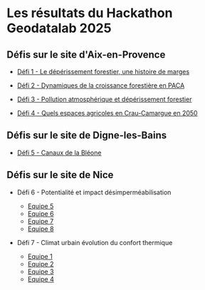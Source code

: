 # Les résultats du Hackathon Geodatalab 2025

## Défis sur le site d'Aix-en-Provence

* [Défi 1 - Le dépérissement forestier, une histoire de marges](https://crige-paca-lab.github.io/hackathon_crige_2025/resultats/Aix/D%C3%A9fi%201%20-%20Le%20d%C3%A9p%C3%A9rissement%20forestier,%20une%20histoire%20de%20marges/)
	
* [Défi 2 - Dynamiques de la croissance forestière en PACA](https://crige-paca-lab.github.io/hackathon_crige_2025/resultats/Aix/D%C3%A9fi%202%20-%20dynamiques%20de%20la%20croissance%20foresti%C3%A8re%20en%20PACA/)
	
* [Défi 3 - Pollution atmosphérique et dépérissement forestier](https://crige-paca-lab.github.io/hackathon_crige_2025/resultats/Aix/D%C3%A9fi%203%20-%20pollution%20atmosph%C3%A9rique%20et%20d%C3%A9p%C3%A9rissement%20forestier/)
	
* [Défi 4 - Quels espaces agricoles en Crau-Camargue en 2050](https://crige-paca-lab.github.io/hackathon_crige_2025/resultats/Aix/D%C3%A9fi%204%20-%20quels%20espaces%20agricoles%20en%20Crau-Camargue%20en%202050/)

## Défis sur le site de Digne-les-Bains

* [Défi 5 - Canaux de la Bléone](https://crige-paca-lab.github.io/hackathon_crige_2025/resultats/Digne/D%C3%A9fi%205%20-%20canaux%20de%20la%20Bl%C3%A9one/)

## Défis sur le site de Nice

* Défi 6 - Potentialité et impact désimperméabilisation
	* [Equipe 5](https://crige-paca-lab.github.io/hackathon_crige_2025/resultats/Nice/D%C3%A9fi%201%20-%20Potentialit%C3%A9%20et%20impact%20d%C3%A9simperm%C3%A9abilisation/Equipe%205%20-%20pr%C3%A9sentation%20et%20docs%20de%20travail/)
	* [Equipe 6](https://crige-paca-lab.github.io/hackathon_crige_2025/resultats/Nice/D%C3%A9fi%201%20-%20Potentialit%C3%A9%20et%20impact%20d%C3%A9simperm%C3%A9abilisation/Equipe%206%20-%20pr%C3%A9sentation%20et%20docs%20de%20travail/)
	* [Equipe 7](https://crige-paca-lab.github.io/hackathon_crige_2025/resultats/Nice/D%C3%A9fi%201%20-%20Potentialit%C3%A9%20et%20impact%20d%C3%A9simperm%C3%A9abilisation/Equipe%207%20-%20pr%C3%A9sentation%20et%20docs%20de%20travail/)
	* [Equipe 8](https://crige-paca-lab.github.io/hackathon_crige_2025/resultats/Nice/D%C3%A9fi%201%20-%20Potentialit%C3%A9%20et%20impact%20d%C3%A9simperm%C3%A9abilisation/Equipe%208%20-%20pr%C3%A9sentation%20et%20docs%20de%20travail/)
	
* Défi 7 - Climat urbain évolution du confort thermique
	* [Equipe 1](https://crige-paca-lab.github.io/hackathon_crige_2025/resultats/Nice/D%C3%A9fi%202%20-%20Climat%20urbain%20%C3%A9volution%20du%20confort%20thermique/Equipe%201%20-%20pr%C3%A9sentation%20et%20docs%20de%20travail/)
	* [Equipe 2](https://crige-paca-lab.github.io/hackathon_crige_2025/resultats/Nice/D%C3%A9fi%202%20-%20Climat%20urbain%20%C3%A9volution%20du%20confort%20thermique/Equipe%202%20-%20pr%C3%A9sentation%20et%20docs%20de%20travail/)
	* [Equipe 3](https://crige-paca-lab.github.io/hackathon_crige_2025/resultats/Nice/D%C3%A9fi%202%20-%20Climat%20urbain%20%C3%A9volution%20du%20confort%20thermique/Equipe%203%20-%20pr%C3%A9sentation%20et%20docs%20de%20travail/)
	* [Equipe 4](https://crige-paca-lab.github.io/hackathon_crige_2025/resultats/Nice/D%C3%A9fi%202%20-%20Climat%20urbain%20%C3%A9volution%20du%20confort%20thermique/Equipe%204%20-%20pr%C3%A9sentation%20et%20docs%20de%20travail/)